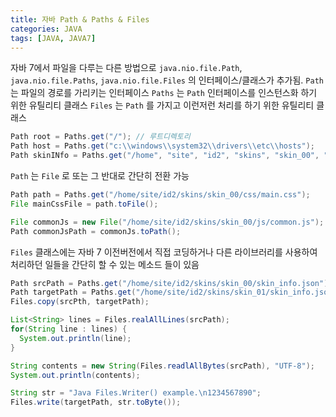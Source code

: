 ```yaml
---
title: 자바 Path & Paths & Files
categories: JAVA
tags: [JAVA, JAVA7]
---
```


자바 7에서 파일을 다루는 다른 방법으로 `java.nio.file.Path`, `java.nio.file.Paths`, `java.nio.file.Files` 의 인터페이스/클래스가 추가됨.
`Path` 는 파일의 경로를 가리키는 인터페이스
`Paths` 는 `Path` 인터페이스를 인스턴스화 하기 위한 유틸리티 클래스
`Files` 는 `Path` 를 가지고 이런저런 처리를 하기 위한 유틸리티 클래스
```java
Path root = Paths.get("/"); // 루트디렉토리
Path host = Paths.get("c:\\windows\\system32\\drivers\\etc\\hosts");
Path skinINfo = Paths.get("/home", "site", "id2", "skins", "skin_00", "skin_info.json"); // /home/site/id2/skins/skin_00/skin_info.json
```

`Path` 는 `File` 로 또는 그 반대로 간단히 전환 가능
```java
Path path = Paths.get("/home/site/id2/skins/skin_00/css/main.css");
File mainCssFile = path.toFile();

File commonJs = new File("/home/site/id2/skins/skin_00/js/common.js");
Path commonJsPath = commonJs.toPath();
```

`Files` 클래스에는 자바 7 이전버전에서 직접 코딩하거나 다른 라이브러리를 사용하여 처리하던 일들을 간단히 할 수 있는 메소드 들이 있음
```java
Path srcPath = Paths.get("/home/site/id2/skins/skin_00/skin_info.json");
Path targetPath = Paths.get("/home/site/id2/skins/skin_01/skin_info.json");
Files.copy(srcPth, targetPath);

List<String> lines = Files.realAllLines(srcPath);
for(String line : lines) {
  System.out.println(line);
}

String contents = new String(Files.readlAllBytes(srcPath), "UTF-8");
System.out.println(contents);

String str = "Java Files.Writer() example.\n1234567890";
Files.write(targetPath, str.toByte());
```
